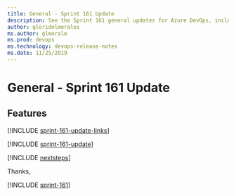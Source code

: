```yaml
---
title: General - Sprint 161 Update
description: See the Sprint 161 general updates for Azure DevOps, including next steps.
author: gloridelmorales
ms.author: glmorale
ms.prod: devops
ms.technology: devops-release-notes
ms.date: 11/25/2019
---
```


# General - Sprint 161 Update

## Features

[!INCLUDE [sprint-161-update-links](../_shared/general/sprint-161-update-links.md)]

[!INCLUDE [sprint-161-update](../_shared/general/sprint-161-update.md)]

[!INCLUDE [nextsteps](../_shared/nextsteps.md)]

Thanks,

[!INCLUDE [sprint-161](../_shared/signer/sprint-161.md)]